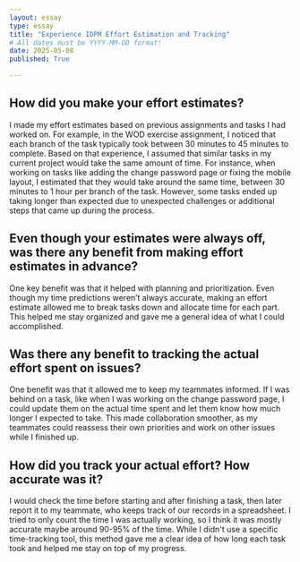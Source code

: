 ```yaml
---
layout: essay
type: essay
title: "Experience IDPM Effort Estimation and Tracking"
# All dates must be YYYY-MM-DD format!
date: 2025-05-08
published: True

---
```



## How did you make your effort estimates?

I made my effort estimates based on previous assignments and tasks I had worked on. For example, in the WOD exercise assignment, I noticed that each branch of the task typically took between 30 minutes to 45 minutes to complete. Based on that experience, I assumed that similar tasks in my current project would take the same amount of time. For instance, when working on tasks like adding the change password page or fixing the mobile layout, I estimated that they would take around the same time, between 30 minutes to 1 hour per branch of the task. However, some tasks ended up taking longer than expected due to unexpected challenges or additional steps that came up during the process.

## Even though your estimates were always off, was there any benefit from making effort estimates in advance?

One key benefit was that it helped with planning and prioritization. Even though my time predictions weren’t always accurate, making an effort estimate allowed me to break tasks down and allocate time for each part. This helped me stay organized and gave me a general idea of what I could accomplished.


## Was there any benefit to tracking the actual effort spent on issues?

One benefit was that it allowed me to keep my teammates informed. If I was behind on a task, like when I was working on the change password page, I could update them on the actual time spent and let them know how much longer I expected to take. This made collaboration smoother, as my teammates could reassess their own priorities and work on other issues while I finished up.

## How did you track your actual effort? How accurate was it?

I would check the time before starting and after finishing a task, then later report it to my teammate, who keeps track of our records in a spreadsheet. I tried to only count the time I was actually working, so I think it was mostly accurate maybe around 90-95% of the time. While I didn't use a specific time-tracking tool, this method gave me a clear idea of how long each task took and helped me stay on top of my progress.
